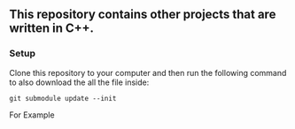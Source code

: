## This repository contains other projects that are written in C++.

### Setup
Clone this repository to your computer and then run the following command to also download the all the file inside:

```git submodule update --init```

For Example
```

```
